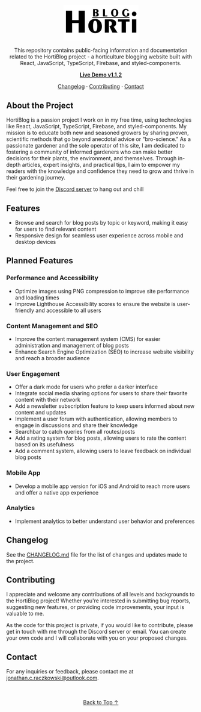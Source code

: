 <!-- HEADER -->
<p align="center">
  <img id="logo" src="hortiblog-logo.png" alt="HortiBlog Logo" width="200">
</p>

<p align="center">
  This repository contains public-facing information and documentation related to the HortiBlog project - a horticulture blogging website built with React, JavaScript, TypeScript, Firebase, and styled-components.
</p>

<p align="center">
  <strong>
    <a href="https://horti-blog.web.app/" target="_blank">Live Demo v1.1.2</a>
  </strong>
</p>

<p align="center">
  <a href="#changelog">Changelog</a>
  ·
  <a href="#contributing">Contributing</a>
  ·
  <a href="#contact">Contact</a>
</p>

<!-- About the Project -->
<h2 id="about-the-project">About the Project</h2>

<p>
  HortiBlog is a passion project I work on in my free time, using technologies like React, JavaScript, TypeScript, Firebase, and styled-components. My mission is to educate both new and seasoned growers by sharing proven, scientific methods that go beyond anecdotal advice or "bro-science." As a passionate gardener and the sole operator of this site, I am dedicated to fostering a community of informed gardeners who can make better decisions for their plants, the environment, and themselves. Through in-depth articles, expert insights, and practical tips, I aim to empower my readers with the knowledge and confidence they need to grow and thrive in their gardening journey.
</p>

<p>
  Feel free to join the <a href="https://discord.gg/CNXDx25CTm" target="_blank">Discord server</a> to hang out and chill
</p>

<!-- Features -->
<h2 id="features">Features</h2>

<ul>
  <li>Browse and search for blog posts by topic or keyword, making it easy for users to find relevant content</li>
  <li>Responsive design for seamless user experience across mobile and desktop devices</li>
</ul>

<!-- Planned Features -->
<h2 id="planned-features">Planned Features</h2>

<h3>Performance and Accessibility</h3>
<ul>
  <li>Optimize images using PNG compression to improve site performance and loading times</li>
  <li>Improve Lighthouse Accessibility scores to ensure the website is user-friendly and accessible to all users</li>
</ul>

<h3>Content Management and SEO</h3>
<ul>
  <li>Improve the content management system (CMS) for easier administration and management of blog posts</li>
  <li>Enhance Search Engine Optimization (SEO) to increase website visibility and reach a broader audience</li>
</ul>

<h3>User Engagement</h3>
<ul>
  <li>Offer a dark mode for users who prefer a darker interface</li>
  <li>Integrate social media sharing options for users to share their favorite content with their network</li>
  <li>Add a newsletter subscription feature to keep users informed about new content and updates</li>
  <li>Implement a user forum with authentication, allowing members to engage in discussions and share their knowledge</li>
  <li>Searchbar to catch queries from all routes/posts</li>
  <li>Add a rating system for blog posts, allowing users to rate the content based on its usefulness</li>
  <li>Add a comment system, allowing users to leave feedback on individual blog posts</li>
</ul>

<h3>Mobile App</h3>
<ul>
  <li>Develop a mobile app version for iOS and Android to reach more users and offer a native app experience</li>
</ul>

<h3>Analytics</h3>
<ul>
  <li>Implement analytics to better understand user behavior and preferences</li>
</ul>

<!-- Changelog -->
<h2 id="changelog">Changelog</h2>

<p>
  See the <a href="CHANGELOG.md">CHANGELOG.md</a> file for the list of changes and updates made to the project.
</p>

<!-- Contributing -->
<h2 id="contributing">Contributing</h2>

<p>
  I appreciate and welcome any contributions of all levels and backgrounds to the HortiBlog project! Whether you're interested in submitting bug reports, suggesting new features, or providing code improvements, your input is valuable to me.
</p>

<p>
  As the code for this project is private, if you would like to contribute, please get in touch with me through the Discord server or email. You can create your own code and I will collaborate with you on your proposed changes.
</p>

<!-- Contact -->
<h2 id="contact">Contact</h2>

<p>
  For any inquiries or feedback, please contact me at <a href="mailto:jonathan.c.raczkowski@outlook.com">jonathan.c.raczkowski@outlook.com</a>.
</p>
<br> 
<br>  
<div align="center">
  <a href="#logo">Back to Top ↑</a>
</div>

